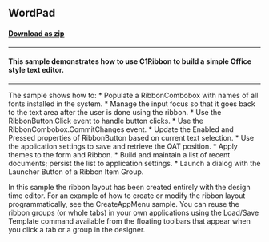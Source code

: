 ## WordPad
#### [Download as zip](https://minhaskamal.github.io/DownGit/#/home?url=https://github.com/GrapeCity/ComponentOne-WinForms-Samples/tree/master/NetFramework\Ribbon\CS\WordPad)
____
#### This sample demonstrates how to use C1Ribbon to build a simple Office style text editor.
____
The sample shows how to: * Populate a RibbonCombobox with names of all fonts installed in the system. * Manage the input focus so that it goes back to the text area after the user is done using the ribbon. * Use the RibbonButton.Click event to handle button clicks. * Use the RibbonCombobox.CommitChanges event. * Update the Enabled and Pressed properties of RibbonButton based on current text selection. * Use the application settings to save and retrieve the QAT position. * Apply themes to the form and Ribbon. * Build and maintain a list of recent documents; persist the list to application settings. * Launch a dialog with the Launcher Button of a Ribbon Item Group. 

In this sample the ribbon layout has been created entirely with the design time editor. For an example of how to create or modify the ribbon layout programmatically, see the CreateAppMenu sample. You can reuse the ribbon groups (or whole tabs) in your own applications using the Load/Save Template command available from the floating toolbars that appear when you click a tab or a group in the designer. 